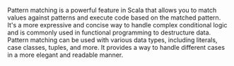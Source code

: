 Pattern matching is a powerful feature in Scala that allows you to match values against patterns and execute code based on the matched pattern. It's a more expressive and concise way to handle complex conditional logic and is commonly used in functional programming to destructure data.
Pattern matching can be used with various data types, including literals, case classes, tuples, and more. It provides a way to handle different cases in a more elegant and readable manner.
